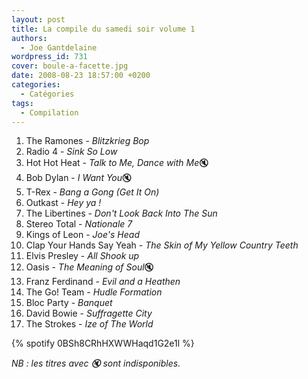 ```yaml
---
layout: post
title: La compile du samedi soir volume 1
authors:
  - Joe Gantdelaine
wordpress_id: 731
cover: boule-a-facette.jpg
date: 2008-08-23 18:57:00 +0200
categories:
  - Catégories
tags:
  - Compilation
---
```


1. The Ramones - _Blitzkrieg Bop_
1. Radio 4 - _Sink So Low_
1. Hot Hot Heat - *Talk to Me, Dance with Me*🔇
1. Bob Dylan - *I Want You*🔇
1. T-Rex - _Bang a Gong (Get It On)_
1. Outkast - _Hey ya !_
1. The Libertines - _Don't Look Back Into The Sun_
1. Stereo Total - _Nationale 7_
1. Kings of Leon - _Joe's Head_
1. Clap Your Hands Say Yeah - _The Skin of My Yellow Country Teeth_
1. Elvis Presley - _All Shook up_
1. Oasis - *The Meaning of Soul*🔇
1. Franz Ferdinand - _Evil and a Heathen_
1. The Go! Team - _Hudle Formation_
1. Bloc Party - _Banquet_
1. David Bowie - _Suffragette City_
1. The Strokes - _Ize of The World_

{% spotify 0BSh8CRhHXWWHaqd1G2e1l %}

_NB : les titres avec 🔇 sont indisponibles._
